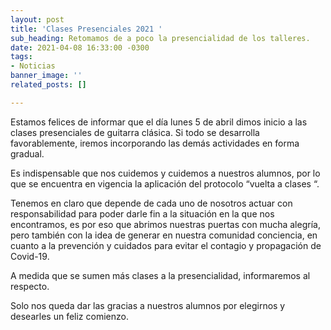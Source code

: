 ```yaml
---
layout: post
title: 'Clases Presenciales 2021 '
sub_heading: Retomamos de a poco la presencialidad de los talleres.
date: 2021-04-08 16:33:00 -0300
tags:
- Noticias
banner_image: ''
related_posts: []

---
```

Estamos felices de informar que el día lunes 5 de abril dimos inicio a las clases presenciales de guitarra clásica. Si todo se desarrolla favorablemente, iremos incorporando las demás actividades en forma gradual. 

Es indispensable que nos cuidemos y cuidemos a nuestros alumnos, por lo que se encuentra en vigencia la aplicación del protocolo “vuelta a clases “.

Tenemos en claro que depende de cada uno de nosotros actuar con responsabilidad para poder darle fin a la situación en la que nos encontramos, es por eso que abrimos nuestras puertas con mucha alegría, pero también con la idea de generar en nuestra comunidad  conciencia,  en cuanto a la  prevención y cuidados para evitar el contagio y propagación de Covid-19.

A medida que se sumen más clases a la presencialidad, informaremos al respecto.

Solo nos queda dar las gracias a nuestros alumnos por elegirnos y desearles un feliz comienzo.